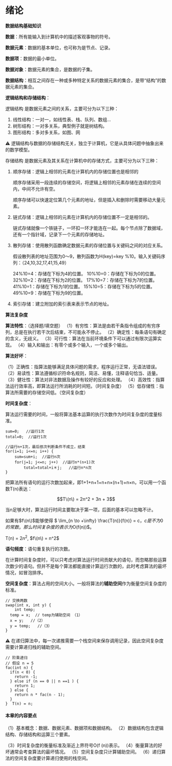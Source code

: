 # 绪论

**数据结构基础知识**

**数据**：所有能输入到计算机中的描述客观事物的符号。

**数据元素**：数据的基本单位，也可称为是节点、记录。

**数据项**：数据的最小单位。

**数据对象**：数据元素的集合，是数据的子集。

**数据结构**：相互之间存在一种或多种特定关系的数据元素的集合，是带“结构”的数据元素的集合。

**逻辑结构和存储结构**：

逻辑结构 是数据元素之间的关系，主要可分为以下三种：

1. 线性结构：一对一，如线性表、栈、队列、数组...
2. 树形结构：一对多关系，典型例子就是树结构。
3. 图形结构：多对多关系，如图、网

⚠️ 逻辑结构与数据的存储结构无关，独立于计算机，它是从具体问题中抽象出来的数学模型。

存储结构 是数据元素及其关系在计算机中的存储方式，主要可分为以下三种：

1. 顺序存储：逻辑上相邻的元素在计算机内的存储位置也是相邻的

   顺序存储采用一段连续的存储空间，将逻辑上相邻的元素存储在连续的空间内，中间不允许有空。

   顺序存储可以快速定位第几个元素的地址，但是插入和删除时需要移动大量元素。

2. 链式存储：逻辑上相邻的元素在计算机内的存储位置不一定是相邻的。

   链式存储就像一个铁链子，一环扣一环才能连在一起。每个节点除了数据域，还有一个指针域，记录下一个元素的存储地址。

3. 散列存储：使用散列函数确定数据元素的存储位置与关键码之间的对应关系。

   假设散列表的地址范围为0～9，散列函数为H\(key\)=key %10。输入关键码序列：（24,10,32,17,41,15,49）

   24%10=4：存储在下标为4的位置。 10%10=0：存储在下标为0的位置。 32%10=2：存储在下标为2的位置。 17%10=7：存储在下标为7的位置。 41%10=1：存储在下标为1的位置。 15%10=5：存储在下标为5的位置。 49%10=9：存储在下标为9的位置。

4. 索引存储：建立附加的索引表来表示节点的地址。

**算法复杂度**

**算法特性**：（选择题/填空题） （1）有穷性：算法是由若干条指令组成的有穷序列，总是在执行若干次后结束，不可能永不停止。 （2）确定性：每条语句有确定的含义，无歧义。 （3）可行性：算法在当前环境条件下可以通过有限次运算实现。 （4）输入和输出：有零个或多个输入，一个或多个输出。

**算法好坏**：

（1）正确性：指算法能够满足具体问题的需求，程序运行正常，无语法错误。 （2）易读性：算法遵循标识符命名规则，简洁、易懂，注释语句恰当、适量。 （3）健壮性：算法对非法数据及操作有较好的反应和处理。 （4）高效性：指算法运行效率高，即算法运行所消耗的时间短。（时间复杂度） （5）低存储性：指算法所需要的存储空间低。（空间复杂度）

**时间复杂度**：

算法运行需要的时间，一般将算法基本运算的执行次数作为时间复杂度的度量标准。

```text
sum=0;   //运行1次￼
total=0;  //运行1次￼
​
//运行n+1次，最后依次判断条件不成立，结束￼  
for(i=1; i<=n; i++) {￼ 
    sum=sum+i;  //运行n次￼   
    for(j=1; j<=n; j++)  //运行n*(n+1)次￼     
        total=total+i＊j;   //运行n*n次￼  
}
```

把算法所有语句的运行次数加起来，即1+1+n+1+n+n×\(n+1\)+n×n，可以用一个函数T\(n\)表达：

$$T\(n\) = 2n^2 + 3n + 3$$

当n足够大时，算法运行时间主要取决于第一项，后面的基本可以忽略不计。

如果有$f\(n\)$能够使得 $ \lim\_{n \to +\infty} \frac{T\(n\)}{f\(n\)} = c$，c是不为0的常数，那么时间复杂度的表示为$O\(f\(n\)\)$。

T\(n\) = $2n^2$, $f\(n\) = n^2$

**语句频度**：语句重复执行的次数。

在计算时间复杂度时，可以只考虑对算法运行时间贡献大的语句，而忽略那些运算次数少的语句。但并不是每个算法都能直接计算运行次数的，此时考虑算法的最坏情况，如冒泡排序。

**空间复杂度**：算法占用的空间大小。一般将算法的**辅助空间**作为衡量空间复杂度的标准。

```text
// 交换两数
swap(int x, int y) {
    int temp;
  temp = x;  // temp为辅助空间 （1）
  x = y;   //（2）
  y = temp;   //（3）
}
```

⚠️ 在递归算法中，每一次递推需要一个栈空间来保存调用记录，因此空间复杂度需要计算递归栈的辅助空间。

```text
// 阶乘递归
// 假设 n = 5
fac(int n) {
  if(n < 0) {
    return -1;
  } else if (n == 0 || n ==1 ) {
    return 1;
  } else {
    return n * fac(n - 1);
  }
}  T(n) = n;
```

#### 本章的内容要点

（1）基本概念：数据、数据元素、数据项和数据结构。 （2）数据结构包含逻辑结构、存储结构和运算三个要素。

（3）时间复杂度的衡量标准及渐近上界符号O\(f \(n\)\)表示。 （4）衡量算法的好坏通常会考查算法的最坏情况。 （5）空间复杂度只计算辅助空间。 （6）递归算法的空间复杂度要计算递归使用的栈空间。

